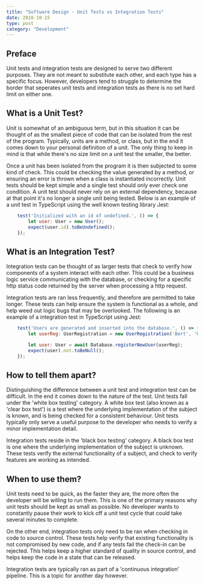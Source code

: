 ```yaml
---
title: "Software Design - Unit Tests vs Integration Tests"
date: 2018-10-15
type: post
category: "Development"
---
```


## Preface

Unit tests and integration tests are designed to serve two different purposes. They are not meant to substitute each other, and each type has a specific focus. However, developers tend to struggle to determine the border that seperates unit tests and integration tests as there is no set hard limit on either one.

## What is a Unit Test?

Unit is somewhat of an ambiguous term, but in this situation it can be thought of as the smallest piece of code that can be isolated from the rest of the program. Typically, units are a method, or class, but in the end it comes down to your personal definition of a unit. The only thing to keep in mind is that while there's no size limit on a unit test the smaller, the better.

Once a unit has been isolated from the program it is then subjected to some kind of check. This could be checking the value generated by a method, or ensuring an error is thrown when a class is instantiated incorrectly. Unit tests should be kept simple and a single test should only ever check one condition. A unit test should never rely on an external dependency, because at that point it's no longer a single unit being tested. Below is an example of a unit test in TypeScript using the well known testing library Jest:

```JavaScript
    test('Initialized with an id of undefined.', () => {
        let user: User = new User();
        expect(user.id).toBeUndefined();
    });
```

## What is an Integration Test?

Integration tests can be thought of as larger tests that check to verify how components of a system interact with each other. This could be a business logic service communicating with the database, or checking for a specific http status code returned by the server when processing a http request.

Integration tests are ran less frequently, and therefore are permitted to take longer. These tests can help ensure the system is functional as a whole, and help weed out logic bugs that may be overlooked. The following is an example of a integration test in TypeScript using Jest:

```JavaScript
    test('Users are generated and inserted into the database.', () => {
        let userReg: UserRegistration = new UserRegistration('Bert', 'hunter2');

        let user: User = await Database.registerNewUser(userReg);
        expect(user).not.toBeNull();
    });
```

## How to tell them apart?

Distinguishing the difference between a unit test and integration test can be difficult. In the end it comes down to the nature of the test. Unit tests fall under the 'white box testing' category. A white box test (also known as a 'clear box test') is a test where the underlying implementation of the subject is known, and is being checked for a consistent behaviour. Unit tests typically only serve a useful purpose to the developer who needs to verify a minor implementation detail.

Integration tests reside in the 'black box testing' category. A black box test is one where the underlying implementation of the subject is unknown. These tests verify the external functionality of a subject, and check to verify features are working as intended.

## When to use them?

Unit tests need to be quick, as the faster they are, the more often the developer will be willing to run them. This is one of the primary reasons why unit tests should be kept as small as possible. No developer wants to constantly pause their work to kick off a unit test cycle that could take several minutes to complete.

On the other end, integration tests only need to be ran when checking in code to source control. These tests help verify that existing functionality is not compromised by new code, and if any tests fail the check-in can be rejected. This helps keep a higher standard of quality in source control, and helps keep the code in a state that can be released.

Integration tests are typically ran as part of a 'continuous integration' pipeline. This is a topic for another day however.
